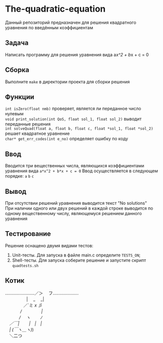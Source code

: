# The-quadratic-equation
Данный репозиторий предназначен для решения квадратного уравнения по введённым коэффициентам
## Задача
Написать программу для решения уравнения вида a*x^2 + b*x + c = 0
## Сборка
Выполните `make` в директории проекта для сборки решения  
## Функции
`int isZero(float nmb)` проверяет, является ли переданное число нулевым  
`void print_solution(int QoS, float sol_1, float sol_2)` выводит переданные решения  
`int solveQuad(float a, float b, float c, float *sol_1, float *sol_2)` решает квадратное уравнение  
`char* get_err_codes(int e_no)` определяет ошибку по коду
## Ввод
Вводится три вещественных числа, являющихся коэффициентами уравнения вида `a*x^2 + b*x + c = 0`
Ввод осуществляется в следующем порядке: `a` `b` `c`
## Вывод
При отсутствии решений уравнения выводится текст "No solutions"  
При наличии одного или двух решений в каждой строке выводится по одному вещественному числу, являющемуся решением данного уравнения  
## Тестирование
Решение оснащено двумя видами тестов:  
1. Unit-тесты. Для запуска в файле main.c определите `TESTS_ON`;  
2. Shell-тесты. Для запуска соберите решение и запустите скрипт `quadtests.sh`  
## Котик
........................／＞　 フ.....................  
　　　　　| 　_　 _|  
　 　　　／`ミ _x 彡  
　　 　 /　　　 　 |  
　　　 /　 ヽ　　 ﾉ  
　／￣|　　 |　|　|  
　| (￣ヽ＿_ヽ_)_)  
　＼二つ  
